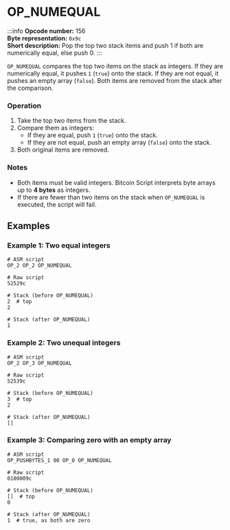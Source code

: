 # OP_NUMEQUAL

:::info
**Opcode number:** 156  
**Byte representation:** `0x9c`  
**Short description:** Pop the top two stack items and push 1 if both are numerically equal, else push 0.
:::

`OP_NUMEQUAL` compares the top two items on the stack as integers. If they are numerically equal, it pushes `1` (`true`) onto the stack. If they are not equal, it pushes an empty array (`false`). Both items are removed from the stack after the comparison.

### Operation

1. Take the top two items from the stack.
2. Compare them as integers:
   - If they are equal, push `1` (`true`) onto the stack.
   - If they are not equal, push an empty array (`false`) onto the stack.
3. Both original items are removed.

### Notes

- Both items must be valid integers. Bitcoin Script interprets byte arrays up to **4 bytes** as integers.
- If there are fewer than two items on the stack when `OP_NUMEQUAL` is executed, the script will fail.

## Examples

### Example 1: Two equal integers

```shell
# ASM script
OP_2 OP_2 OP_NUMEQUAL

# Raw script
52529c

# Stack (before OP_NUMEQUAL)
2  # top
2

# Stack (after OP_NUMEQUAL)
1
```

### Example 2: Two unequal integers

```shell
# ASM script
OP_2 OP_3 OP_NUMEQUAL

# Raw script
52539c

# Stack (before OP_NUMEQUAL)
3  # top
2

# Stack (after OP_NUMEQUAL)
[]
```

### Example 3: Comparing zero with an empty array

```shell
# ASM script
OP_PUSHBYTES_1 00 OP_0 OP_NUMEQUAL

# Raw script
0100009c

# Stack (before OP_NUMEQUAL)
[]  # top
0

# Stack (after OP_NUMEQUAL)
1  # true, as both are zero
```
